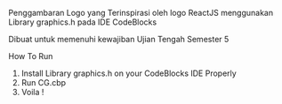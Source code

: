 Penggambaran Logo yang Terinspirasi oleh logo ReactJS menggunakan Library graphics.h pada IDE CodeBlocks



Dibuat untuk memenuhi kewajiban Ujian Tengah Semester 5

How To Run
1. Install Library graphics.h on your CodeBlocks IDE Properly
2. Run CG.cbp
3. Voila !
